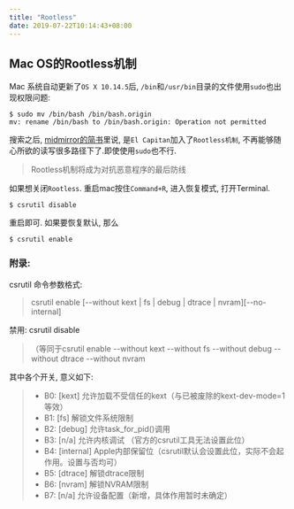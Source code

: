 ```yaml
---
title: "Rootless"
date: 2019-07-22T10:14:43+08:00
---
```


## Mac OS的Rootless机制

Mac 系统自动更新了`OS X 10.14.5`后, `/bin`和`/usr/bin`目录的文件使用`sudo`也出现权限问题:

```shell
$ sudo mv /bin/bash /bin/bash.origin
mv: rename /bin/bash to /bin/bash.origin: Operation not permitted
```

搜索之后, [midmirror的简书](https://www.jianshu.com/p/22b89f19afd6)里说, 是`El Capitan`加入了`Rootless机制`, 不再能够随心所欲的读写很多路径下了.即使使用`sudo`也不行.

> Rootless机制将成为对抗恶意程序的最后防线

如果想关闭`Rootless`. 重启mac按住`Command+R`, 进入恢复模式, 打开Terminal.

```shell
$ csrutil disable
```

重启即可. 如果要恢复默认, 那么

```shell
$ csrutil enable
```

### 附录:

csrutil 命令参数格式:

> csrutil enable [--without kext | fs | debug | dtrace | nvram][--no-internal]

禁用: csrutil disable

> （等同于csrutil enable --without kext --without fs --without debug --without dtrace --without nvram

其中各个开关, 意义如下:

> * B0: [kext] 允许加载不受信任的kext（与已被废除的kext-dev-mode=1等效）
> * B1: [fs] 解锁文件系统限制
> * B2: [debug] 允许task_for_pid()调用
> * B3: [n/a] 允许内核调试 （官方的csrutil工具无法设置此位）
> * B4: [internal] Apple内部保留位（csrutil默认会设置此位，实际不会起作用。设置与否均可）
> * B5: [dtrace] 解锁dtrace限制
> * B6: [nvram] 解锁NVRAM限制
> * B7: [n/a] 允许设备配置（新增，具体作用暂时未确定）
